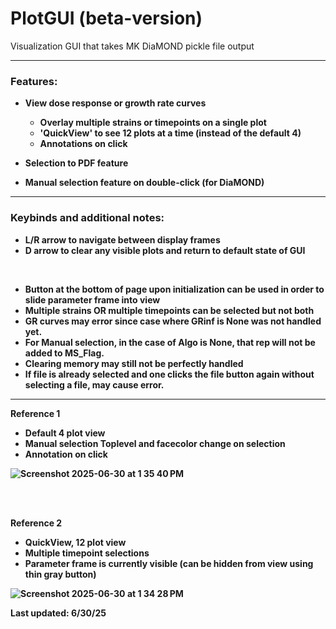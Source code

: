 # PlotGUI (beta-version)
Visualization GUI that takes MK DiaMOND pickle file output 

----------------

### <b>Features:<b>
* View dose response or growth rate curves
  * Overlay multiple strains or timepoints on a single plot
  * 'QuickView' to see 12 plots at a time (instead of the default 4)
  * Annotations on click 

* Selection to PDF feature

* Manual selection feature on double-click (for DiaMOND)

----------------

### <b>Keybinds and additional notes:<b> 
* L/R arrow to navigate between display frames
* D arrow to clear any visible plots and return to default state of GUI
<br>

* Button at the bottom of page upon initialization can be used in order to slide parameter frame into view
* Multiple strains OR multiple timepoints can be selected but not both
* GR curves may error since case where GRinf is None was not handled yet.
* For Manual selection, in the case of Algo is None, that rep will not be added to MS_Flag. 
* Clearing memory may still not be perfectly handled
* If file is already selected and one clicks the file button again without selecting a file, may cause error.
  
----------------

<b>Reference 1<b><br>

- Default 4 plot view
- Manual selection Toplevel and facecolor change on selection 
- Annotation on click

![Screenshot 2025-06-30 at 1 35 40 PM](https://github.com/user-attachments/assets/715cae8c-48d4-4252-b9ce-11b997a70acf)

<br>
<br>

<b>Reference 2<b><br>

- QuickView, 12 plot view
- Multiple timepoint selections
- Parameter frame is currently visible (can be hidden from view using thin gray button)

![Screenshot 2025-06-30 at 1 34 28 PM](https://github.com/user-attachments/assets/afb47129-aaa8-40a9-b1f9-efbe215f5da2)








Last updated: 6/30/25
